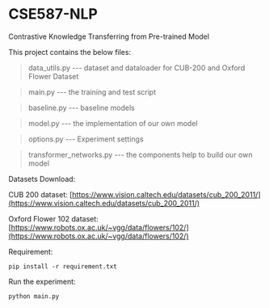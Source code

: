 # CSE587-NLP
Contrastive Knowledge Transferring from Pre-trained Model

This project contains the below files:

>data_utils.py --- dataset and dataloader for CUB-200 and Oxford Flower Dataset

>main.py --- the training and test script

>baseline.py --- baseline models

>model.py --- the implementation of our own model

>options.py --- Experiment settings

>transformer_networks.py --- the components help to build our own model

Datasets Download:

CUB 200 dataset: [https://www.vision.caltech.edu/datasets/cub_200_2011/](https://www.vision.caltech.edu/datasets/cub_200_2011/)

Oxford Flower 102 dataset: [https://www.robots.ox.ac.uk/~vgg/data/flowers/102/](https://www.robots.ox.ac.uk/~vgg/data/flowers/102/)


Requirement:

`pip install -r requirement.txt`

Run the experiment:

`python main.py`

